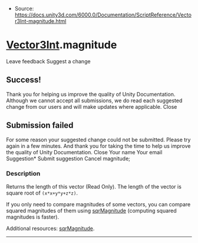 * Source: https://docs.unity3d.com/6000.0/Documentation/ScriptReference/Vector3Int-magnitude.html

#  [Vector3Int](https://docs.unity3d.com/6000.0/Documentation/ScriptReference/Vector3Int.html).magnitude
Leave feedback
Suggest a change
## Success!
Thank you for helping us improve the quality of Unity Documentation. Although we cannot accept all submissions, we do read each suggested change from our users and will make updates where applicable.
Close
## Submission failed
For some reason your suggested change could not be submitted. Please <a>try again</a> in a few minutes. And thank you for taking the time to help us improve the quality of Unity Documentation.
Close
Your name Your email Suggestion* Submit suggestion
Cancel
magnitude; 
### Description
Returns the length of this vector (Read Only).
The length of the vector is square root of `(x*x+y*y+z*z)`.  
  
If you only need to compare magnitudes of some vectors, you can compare squared magnitudes of them using [sqrMagnitude](https://docs.unity3d.com/6000.0/Documentation/ScriptReference/Vector3Int-sqrMagnitude.html) (computing squared magnitudes is faster).  
  
Additional resources: [sqrMagnitude](https://docs.unity3d.com/6000.0/Documentation/ScriptReference/Vector3Int-sqrMagnitude.html).
* * *
